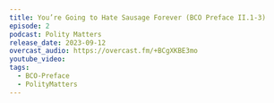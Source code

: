 ```yaml
---
title: You’re Going to Hate Sausage Forever (BCO Preface II.1-3)
episode: 2
podcast: Polity Matters
release_date: 2023-09-12
overcast_audio: https://overcast.fm/+BCgXKBE3mo
youtube_video: 
tags:
  - BCO-Preface
  - PolityMatters
---
```

